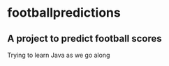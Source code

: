 # footballpredictions

## A project to predict football scores

Trying to learn Java as we go along
